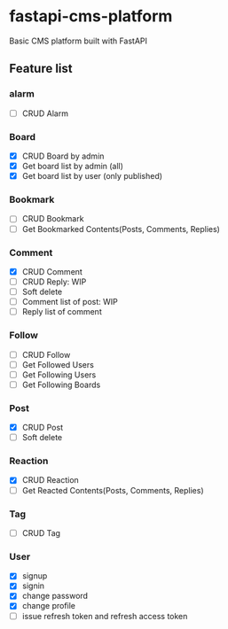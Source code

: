 # fastapi-cms-platform

Basic CMS platform built with FastAPI

## Feature list

### alarm

- [ ] CRUD Alarm

### Board

- [x] CRUD Board by admin
- [x] Get board list by admin (all)
- [x] Get board list by user (only published)

### Bookmark

- [ ] CRUD Bookmark
- [ ] Get Bookmarked Contents(Posts, Comments, Replies)

### Comment

- [x] CRUD Comment
- [ ] CRUD Reply: WIP
- [ ] Soft delete
- [ ] Comment list of post: WIP
- [ ] Reply list of comment

### Follow

- [ ] CRUD Follow
- [ ] Get Followed Users
- [ ] Get Following Users
- [ ] Get Following Boards

### Post

- [x] CRUD Post
- [ ] Soft delete

### Reaction

- [x] CRUD Reaction
- [ ] Get Reacted Contents(Posts, Comments, Replies)

### Tag

- [ ] CRUD Tag

### User

- [x] signup
- [x] signin
- [x] change password
- [x] change profile
- [ ] issue refresh token and refresh access token
